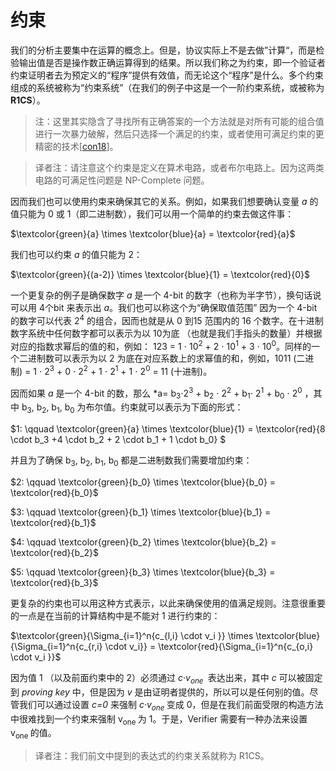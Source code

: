 # 约束

我们的分析主要集中在运算的概念上。但是，协议实际上不是去做”计算“，而是检验输出值是否是操作数正确运算得到的结果。所以我们称之为约束，即一个验证者约束证明者去为预定义的“程序”提供有效值，而无论这个“程序”是什么。多个约束组成的系统被称为“约束系统”（在我们的例子中这是一个一阶约束系统，或被称为**R1CS**）。

> 注：这里其实隐含了寻找所有正确答案的一个方法就是对所有可能的组合值进行一次暴力破解，然后只选择一个满足的约束，或者使用可满足约束的更精密的技术[[con18](#b979)]。

[](ignored)

> 译者注：请注意这个约束是定义在算术电路，或者布尔电路上。因为这两类电路的可满足性问题是 NP-Complete 问题。

因而我们也可以使用约束来确保其它的关系。例如，如果我们想要确认变量 *a* 的值只能为 0 或 1（即二进制数），我们可以用一个简单的约束去做这件事：

$\textcolor{green}{a} \times \textcolor{blue}{a} = \textcolor{red}{a}$

我们也可以约束 *a* 的值只能为 2：

$\textcolor{green}{(a-2)} \times \textcolor{blue}{1} = \textcolor{red}{0}$

一个更复杂的例子是确保数字 *a* 是一个 4-bit 的数字（也称为半字节），换句话说可以用 4个bit 来表示出 *a*。我们也可以称这个为“确保取值范围” 因为一个 4-bit 的数字可以代表  2<sup>4</sup> 的组合，因而也就是从 0 到15 范围内的 16 个数字。在十进制数字系统中任何数字都可以表示为以 10为底 （也就是我们手指头的数量）并根据对应的指数求幂后的值的和，例如： 123 = 1 ⋅ 10<sup>2</sup> + 2 ⋅ 10<sup>1</sup> + 3 ⋅ 10<sup>0</sup>。同样的一个二进制数可以表示为以 2 为底在对应系数上的求幂值的和，例如，1011 (二进制) = 1 ⋅ 2<sup>3</sup> + 0 ⋅ 2<sup>2</sup> + 1 ⋅ 2<sup>1</sup> + 1 ⋅ 2<sup>0</sup> = 11 (十进制)。

因而如果 *a* 是一个 4-bit 的数，那么 *a= b<sub>3</sub>⋅2<sup>3</sup> + b<sub>2</sub> ⋅ 2<sup>2</sup> + b<sub>1</sub>⋅ 2<sup>1</sup> + b<sub>0</sub> ⋅ 2<sup>0</sup> ，其中 b<sub>3</sub>, b<sub>2</sub>, b<sub>1</sub>, b<sub>0</sub> 为布尔值。约束就可以表示为下面的形式：

$1: \qquad \textcolor{green}{a} \times \textcolor{blue}{1} = \textcolor{red}{8 \cdot b_3 +4 \cdot b_2 + 2 \cdot b_1 + 1 \cdot b_0} $

并且为了确保 b<sub>3</sub>, b<sub>2</sub>, b<sub>1</sub>, b<sub>0</sub>  都是二进制数我们需要增加约束：

$2: \qquad \textcolor{green}{b_0} \times \textcolor{blue}{b_0} = \textcolor{red}{b_0}$

$3: \qquad \textcolor{green}{b_1} \times \textcolor{blue}{b_1} = \textcolor{red}{b_1}$

$4: \qquad \textcolor{green}{b_2} \times \textcolor{blue}{b_2} = \textcolor{red}{b_2}$

$5: \qquad \textcolor{green}{b_3} \times \textcolor{blue}{b_3} = \textcolor{red}{b_3}$

更复杂的约束也可以用这种方式表示，以此来确保使用的值满足规则。注意很重要的一点是在当前的计算结构中是不能对 1 进行约束的：

$\textcolor{green}{\Sigma_{i=1}^n{c_{l,i} \cdot v_i }} \times \textcolor{blue}{\Sigma_{i=1}^n{c_{r,i} \cdot v_i}} = \textcolor{red}{\Sigma_{i=1}^n{c_{o,i} \cdot v_i }}$

因为值 1 （以及前面约束中的 2）必须通过 *c·v<sub>one </sub>* 表达出来，其中 *c* 可以被固定到 *proving key* 中，但是因为 *v* 是由证明者提供的，所以可以是任何别的值。尽管我们可以通过设置 *c=0* 来强制 *c·v<sub>one </sub>* 变成 0，但是在我们前面受限的构造方法中很难找到一个约束来强制 v<sub>one </sub> 为 1。于是，Verifier 需要有一种办法来设置 v<sub>one </sub> 的值。

> 译者注：我们前文中提到的表达式的约束关系就称为 R1CS。
